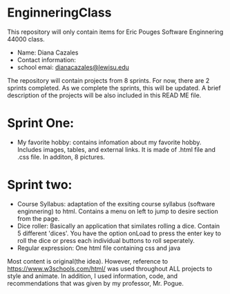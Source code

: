 # EnginneringClass

This repository will only contain items for Eric Pouges Software Enginnering 44000 class. 

- Name: Diana Cazales
- Contact information: 
- school emai: dianacazales@lewisu.edu


The repository will contain projects from 8 sprints.
For now, there are 2 sprints completed. As we complete the sprints, this will be updated.
A brief description of the projects will be also included in this READ ME file.

# Sprint One:
 - My favorite hobby: contains infomation about my favorite hobby. Includes images, tables, and external links. It is made of .html file      and .css file. In additon, 8 pictures.  

# Sprint two:
  - Course Syllabus: adaptation of the exsiting course syllabus (software enginnering) to html. Contains a menu on left to jump to desire      section from the page.
  - Dice roller: Basically an application that similates rolling a dice. Contain 5 different 'dices'. You have the option onLoad to press      the enter key to roll the dice or press each individual buttons to roll seperately. 
  - Regular expression: One html file containing css and java

Most content is original(the idea). However, reference to https://www.w3schools.com/html/ was used throughout ALL projects to style and animate. In addition, I used information, code, and recommendations that was given by my professor, Mr. Pogue.
